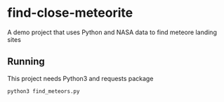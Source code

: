 # find-close-meteorite
A demo project that uses Python and NASA data to find meteore landing sites

## Running

This project needs Python3 and requests package

`python3 find_meteors.py`
